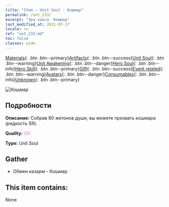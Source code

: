 ```yaml
---
title: "Item - Unit Soul - Кошмар"
permalink: /unt_233/
excerpt: "Эра хаоса  Кошмар"
last_modified_at: 2021-07-27
locale: ru
ref: "unt_233.md"
toc: false
classes: wide
---
```

 [Materials](/ItemsRU/){: .btn .btn--primary}[Artifacts](/ItemsRU/Artifacts/){: .btn .btn--success}[Unit Soul](/ItemsRU/UnitSoul/){: .btn .btn--warning}[Unit Awakening](/ItemsRU/UnitAwakening/){: .btn .btn--danger}[Hero Soul](/ItemsRU/HeroSoul/){: .btn .btn--info}[Hero Skill](/ItemsRU/HeroSkill/){: .btn .btn--primary}[Gift](/ItemsRU/Gift/){: .btn .btn--success}[Event related](/ItemsRU/Events/){: .btn .btn--warning}[Avatars](/ItemsRU/Avatars/){: .btn .btn--danger}[Consumables](/ItemsRU/Consumables/){: .btn .btn--info}[Unknown](/ItemsRU/Unknown/){: .btn .btn--primary}

 ![Кошмар](/images/u/ti_mengyanshou.jpg)

## Подробности
 **Описание:** Собрав 80 жетонов души, вы можете призвать кошмара (редкость SR).

 **Quality:** <span style="color: #DA70D6">OK</span>

 **Type:** Unit Soul

## Gather

*    Обмен казарм - Кошмар 

## This item contains:

  None

